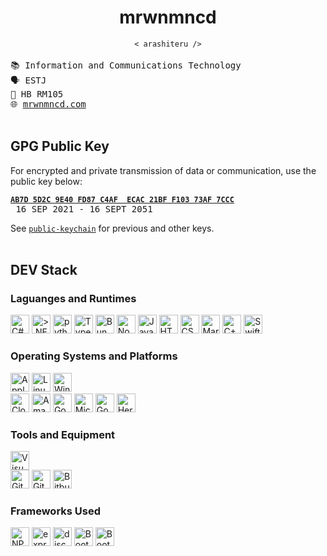 <h1 align="center">
  <b>mrwnmncd</b>
</h1>
<div align="center"><code>&lt; arashiteru &sol;&gt;</code></div>

<br />

<div align="left">
  <samp>
    📚 Information and Communications Technology <br />
    🗣️ ESTJ <br />
    📍 HB RM105 <br />
    🌐 <a href="https://mrwnmncd.com">mrwnmncd.com</a>
  </samp>
</div>

<br />

<div align="left">
  <h2><b>GPG Public Key</b></h2>
  <span>For encrypted and private transmission of data or communication, use the public key below:</span>
  <pre><b><code><a href="https://keys.openpgp.org/search?q=AB7D5D2C9E40FD87C4AFECAC21BFF10373AF7CCC">AB7D 5D2C 9E40 FD87 C4AF  ECAC 21BF F103 73AF 7CCC</a></code></b> 16 SEP 2021 - 16 SEPT 2051</pre> 
  <span>See <code><a href="/public-keychain.md">public-keychain</a></code> for previous and other keys.</span>
</div>

<br />
<div align="left">
  <h2><b>DEV Stack</b></h2>
</div>

<h3>Laguanges and Runtimes</h3>
<div align="left">
    <img src="https://skillicons.dev/icons?i=cs" alt="C#" width="30" height="30"/>
    <img src="https://skillicons.dev/icons?i=dotnet" alt=">.NET Framework" width="30" height="30"/>
    <img src="https://skillicons.dev/icons?i=python" alt="python" width="30" height="30"/>
    <img src="https://skillicons.dev/icons?i=typescript" alt="TypeScript" width="30" height="30"/>
    <img src="https://skillicons.dev/icons?i=bun" alt="Bun" width="30" height="30"/>
    <img src="https://skillicons.dev/icons?i=nodejs" alt="Node.js" width="30" height="30"/>
    <img src="https://skillicons.dev/icons?i=javascript" alt="JavaScript" width="30" height="30"/>
    <img src="https://skillicons.dev/icons?i=html" alt="HTML5" width="30" height="30"/>
    <img src="https://skillicons.dev/icons?i=css" alt="CSS3" width="30" height="30"/>
    <img src="https://skillicons.dev/icons?i=md" alt="Markdown" width="30" height="30"/>
    <img src="https://skillicons.dev/icons?i=cpp" alt="C++" width="30" height="30"/>
    <img src="https://skillicons.dev/icons?i=swift" alt="Swift" width="30" height="30"/>
</div>
<h3>Operating Systems and Platforms</h3>
<div align="left">
    <img src="https://skillicons.dev/icons?i=apple" alt="Apple" width="30" height="30"/>
    <img src="https://skillicons.dev/icons?i=linux" alt="Linux" width="30" height="30"/>
    <img src="https://skillicons.dev/icons?i=windows" alt="Windows" width="30" height="30"/>
    <br />
    <img src="https://skillicons.dev/icons?i=cloudflare" alt="Cloudflare" width="30" height="30"/>
    <img src="https://skillicons.dev/icons?i=aws" alt="Amazon Web Services" width="30" height="30"/>
    <img src="https://skillicons.dev/icons?i=gcp" alt="Google Cloud Platform" width="30" height="30"/>
    <img src="https://skillicons.dev/icons?i=azure" alt="Microsoft Azure" width="30" height="30"/>
    <img src="https://skillicons.dev/icons?i=firebase" alt="Google Firebase" width="30" height="30"/>
    <img src="https://skillicons.dev/icons?i=heroku" alt="Heroku" width="30" height="30"/>
</div>
<h3>Tools and Equipment</h3>
<div align="left">
    <img src="https://skillicons.dev/icons?i=vscode" alt="Visual Studio Code" width="30" height="30"/>
    <br />
    <img src="https://skillicons.dev/icons?i=git" alt="Git" width="30" height="30"/>
    <img src="https://skillicons.dev/icons?i=github" alt="GitHub" width="30" height="30"/>
    <img src="https://skillicons.dev/icons?i=bitbucket" alt="Bitbucket" width="30" height="30"/>
</div>
<h3>Frameworks Used</h3>
<div align="left">
    <img src="https://skillicons.dev/icons?i=npm" alt="NPM" width="30" height="30"/>
    <img src="https://skillicons.dev/icons?i=express" alt="express.js" width="30" height="30"/>
    <img src="https://skillicons.dev/icons?i=discordjs" alt="discord.js" width="30" height="30"/>
    <img src="https://skillicons.dev/icons?i=bootstrap" alt="Bootstrap" width="30" height="30"/>
    <img src="https://skillicons.dev/icons?i=discord" alt="Bootstrap" width="30" height="30"/>
</div>